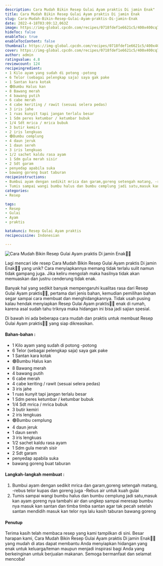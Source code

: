 ```yaml
---
description: Cara Mudah Bikin Resep Gulai Ayam praktis Di jamin Enak"
title: Cara Mudah Bikin Resep Gulai Ayam praktis Di jamin Enak
slug: Cara-Mudah-Bikin-Resep-Gulai-Ayam-praktis-Di-jamin-Enak
date: 2022-4-18T03:09:12.063Z
image: https://img-global.cpcdn.com/recipes/0718fdef1e6621c5/400x400cq70/photo.jpg
hideToc: false
enableToc: true
enableTocContent: false
thumbnail: https://img-global.cpcdn.com/recipes/0718fdef1e6621c5/400x400cq70/photo.jpg
cover: https://img-global.cpcdn.com/recipes/0718fdef1e6621c5/400x400cq70/photo.jpg
author: admin
ratingvalue: 4.8
reviewcount: 124
recipeingredient:
- 1 Kilo ayam yang sudah di potong -potong
- 6 Telor (sebagai pelengkap saja) saya gak pake
- 1 Santan kara kotak
- 🟢Bumbu Halus kan
- 8 Bawang merah
- 4 bawang putih
- 6 cabe merah
- 4 cabe keriting / rawit (sesuai selera pedas)
- 3 iris jahe
- 1 ruas kunyit tapi jangan terlalu besar
- 1 Sdm peres ketumbar / ketumbar bubuk
- 1/4 Sdt mrica / mrica bubuk
- 3 butir kemiri
- 2 iris lengkuas
- 🟢Bumbu cemplung
- 4 daun jeruk
- 1 daun sereh
- 3 iris lengkuas
- 1/2 sachet kaldu rasa ayam
- 1 Sdm gula merah sisir
- 2 Sdt garam
- penyedap apabila suka
- bawang goreng buat taburan
recipeinstructions:
- Bumbui ayam dengan sedikit mrica dan garam,goreng setengah matang, -rebus telor kupas dan goreng juga -Rebus air untuk kuah gulai
- Tumis sampai wangi bumbu halus dan bumbu cemplung jadi satu,masuk kan ayam goreng nya tambahi air dan ungkep sampai meresap bumbu nya masuk kan santan dan timba timba santan agar tak pecah setelah santan mendidih masuk kan telor nya lalu kasih taburan bawang goreng
categories:
- Resep

tags:
- Resep
- Gulai
- Ayam
- praktis

katakunci: Resep Gulai Ayam praktis
recipecuisine: Indonesian

---
```


![Cara Mudah Bikin Resep Gulai Ayam praktis Di jamin Enak👩‍🍳](https://img-global.cpcdn.com/recipes/0718fdef1e6621c5/400x400cq70/photo.jpg)

Lagi mencari ide resep Cara Mudah Bikin Resep Gulai Ayam praktis Di jamin Enak👩‍🍳 yang unik? Cara menyiapkannya memang tidak terlalu sulit namun tidak gampang juga. Jika keliru mengolah maka hasilnya tidak akan memuaskan dan justru cenderung tidak enak.

Banyak hal yang sedikit banyak mempengaruhi kualitas rasa dari Resep Gulai Ayam praktis👩‍🍳, pertama dari jenis bahan, kemudian pemilihan bahan segar sampai cara membuat dan menghidangkannya. Tidak usah pusing kalau hendak menyiapkan Resep Gulai Ayam praktis👩‍🍳 enak di rumah, karena asal sudah tahu triknya maka hidangan ini bisa jadi sajian spesial.

Di bawah ini ada beberapa cara mudah dan praktis untuk membuat Resep Gulai Ayam praktis👩‍🍳 yang siap dikreasikan.

<!--inarticleads1-->

#### Bahan-bahan :

- 1 Kilo ayam yang sudah di potong -potong
- 6 Telor (sebagai pelengkap saja) saya gak pake
- 1 Santan kara kotak
- 🟢Bumbu Halus kan
- 8 Bawang merah
- 4 bawang putih
- 6 cabe merah
- 4 cabe keriting / rawit (sesuai selera pedas)
- 3 iris jahe
- 1 ruas kunyit tapi jangan terlalu besar
- 1 Sdm peres ketumbar / ketumbar bubuk
- 1/4 Sdt mrica / mrica bubuk
- 3 butir kemiri
- 2 iris lengkuas
- 🟢Bumbu cemplung
- 4 daun jeruk
- 1 daun sereh
- 3 iris lengkuas
- 1/2 sachet kaldu rasa ayam
- 1 Sdm gula merah sisir
- 2 Sdt garam
- penyedap apabila suka
- bawang goreng buat taburan

<!--inarticleads2-->

#### Langkah-langkah membuat :

1. Bumbui ayam dengan sedikit mrica dan garam,goreng setengah matang, -rebus telor kupas dan goreng juga -Rebus air untuk kuah gulai
1. Tumis sampai wangi bumbu halus dan bumbu cemplung jadi satu,masuk kan ayam goreng nya tambahi air dan ungkep sampai meresap bumbu nya masuk kan santan dan timba timba santan agar tak pecah setelah santan mendidih masuk kan telor nya lalu kasih taburan bawang goreng

#### Penutup

Terima kasih telah membaca resep yang kami tampilkan di sini. Besar harapan kami, Cara Mudah Bikin Resep Gulai Ayam praktis Di jamin Enak👩‍🍳 yang mudah di atas dapat membantu Anda menyiapkan hidangan yang enak untuk keluarga/teman maupun menjadi inspirasi bagi Anda yang berkeinginan untuk berjualan makanan. Semoga bermanfaat dan selamat mencoba!